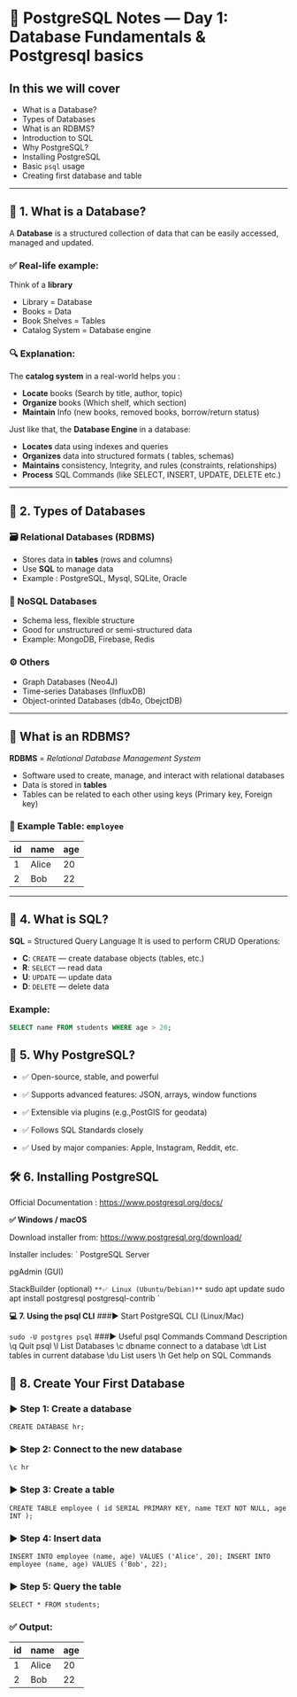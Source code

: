 # 📘 PostgreSQL Notes — Day 1: Database Fundamentals & Postgresql basics
## In this we will cover
- What is a Database?
- Types of Databases
- What is an RDBMS?
- Introduction to SQL
- Why PostgreSQL?
- Installing PostgreSQL
- Basic `psql` usage
- Creating first database and table

---
## 🧠 1. What is a Database?
A **Database** is a structured collection of data that can be easily accessed, managed and updated.
### ✅ Real-life example:
Think of a **library**
- Library = Database
- Books = Data
- Book Shelves = Tables
- Catalog System = Database engine

### 🔍 Explanation:
The **catalog system** in a real-world helps you :
- **Locate** books (Search by title, author, topic)
- **Organize** books (Which shelf, which section)
- **Maintain** Info (new books, removed books, borrow/return status)

Just like that, the **Database Engine** in a database:
- **Locates** data using indexes and queries
- **Organizes** data into structured formats ( tables, schemas)
- **Maintains** consistency, Integrity, and rules (constraints, relationships)
- **Process** SQL Commands (like SELECT, INSERT, UPDATE, DELETE etc.)

---

## 🧩 2. Types of Databases
### 🗃️ Relational Databases (RDBMS)
- Stores data in **tables** (rows and columns)
- Use **SQL** to manage data
- Example : PostgreSQL, Mysql, SQLite, Oracle

### 🧱 NoSQL Databases
- Schema less, flexible structure
- Good for unstructured or semi-structured data
- Example: MongoDB, Firebase, Redis

### ⚙️ Others
- Graph Databases (Neo4J)
- Time-series Databases (InfluxDB)
- Object-orinted Databases (db4o, ObejctDB)

---

## 🧱 What is an RDBMS?
**RDBMS** = *Relational Database Management System*
- Software used to create, manage, and interact with relational databases
- Data is stored in **tables**
- Tables can be related to each other using keys (Primary key, Foreign key)

### 🧾 Example Table: `employee`

| id | name    | age |
|----|---------|-----|
| 1  | Alice   | 20  |
| 2  | Bob     | 22  |

---

## 💬 4. What is SQL?

**SQL** = Structured Query Language
It is used to perform CRUD Operations:
- **C**: `CREATE` — create database objects (tables, etc.)
- **R**: `SELECT` — read data
- **U**: `UPDATE` — update data
- **D**: `DELETE` — delete data

### Example:

```sql
SELECT name FROM students WHERE age > 20;
```
## 🐘 5. Why PostgreSQL?

- ✅ Open-source, stable, and powerful

- ✅ Supports advanced features: JSON, arrays, window functions

- ✅ Extensible via plugins (e.g.,PostGIS for geodata)

- ✅ Follows SQL Standards closely

- ✅ Used by major companies: Apple, Instagram, Reddit, etc.

## 🛠️ 6. Installing PostgreSQL

Official Documentation : https://www.postgresql.org/docs/

**✅ Windows / macOS**

Download installer from: https://www.postgresql.org/download/

Installer includes:
`
PostgreSQL Server

pgAdmin (GUI)

StackBuilder (optional)
`
**✅ Linux (Ubuntu/Debian)**
`
sudo apt update
sudo apt install postgresql postgresql-contrib
`

**💻 7. Using the psql CLI**
###▶️ Start PostgreSQL CLI (Linux/Mac)

`
sudo -U postgres psql
`
###▶️ Useful psql Commands
Command	Description
\q  Quit psql
\l  List Databases
\c dbname connect to a database
\dt  List tables in current database
\du  List users
\h  Get help on SQL Commands

## 🧪 8. Create Your First Database
### ▶️ Step 1: Create a database
`
CREATE DATABASE hr;
`

### ▶️ Step 2: Connect to the new database
`
\c hr
`

### ▶️ Step 3: Create a table
`
CREATE TABLE employee (
  id SERIAL PRIMARY KEY,
  name TEXT NOT NULL,
  age INT
);
`

### ▶️ Step 4: Insert data
`
INSERT INTO employee (name, age) VALUES ('Alice', 20);
INSERT INTO employee (name, age) VALUES ('Bob', 22);
`

### ▶️ Step 5: Query the table
`
SELECT * FROM students;
`

### ✅ Output:
| id | name    | age |
|----|---------|-----|
| 1  | Alice   | 20  |
| 2  | Bob     | 22  |

